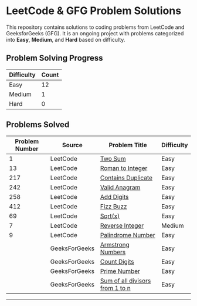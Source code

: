 # LeetCode & GFG Problem Solutions

This repository contains solutions to coding problems from LeetCode and GeeksforGeeks (GFG). It is an ongoing project with problems categorized into **Easy**, **Medium**, and **Hard** based on difficulty.

## Problem Solving Progress

| Difficulty | Count |
|------------|-------|
| Easy       | 12    |
| Medium     | 1     |
| Hard       | 0     |

## Problems Solved

| Problem Number | Source | Problem Title | Difficulty |
|----------------|----------------|---------------|------------|
| 1              | LeetCode | [Two Sum](https://leetcode.com/problems/two-sum) | Easy       |
| 13              | LeetCode | [Roman to Integer](https://leetcode.com/problems/roman-to-integer/) | Easy     |
| 217            | LeetCode | [Contains Duplicate](https://leetcode.com/problems/contains-duplicate/)           | Easy        |
| 242 | LeetCode | [Valid Anagram](https://leetcode.com/problems/valid-anagram/) | Easy |
| 258 | LeetCode | [Add Digits](https://leetcode.com/problems/add-digits/) | Easy |
| 412 | LeetCode | [Fizz Buzz](https://leetcode.com/problems/fizz-buzz/) | Easy |
| 69 | LeetCode | [Sqrt(x)](https://leetcode.com/problems/sqrtx/) | Easy |
| 7 | LeetCode | [Reverse Integer](https://leetcode.com/problems/reverse-integer/) | Medium |
| 9 | LeetCode | [Palindrome Number](https://leetcode.com/problems/palindrome-number/) | Easy |
| | GeeksForGeeks | [Armstrong Numbers](https://www.geeksforgeeks.org/problems/armstrong-numbers2727/1) | Easy |
| | GeeksForGeeks | [Count Digits](https://www.geeksforgeeks.org/problems/count-digits5716/0) | Easy |
| | GeeksForGeeks | [Prime Number](https://www.geeksforgeeks.org/problems/prime-number2314/1) | Easy |
| | GeeksForGeeks | [Sum of all divisors from 1 to n](https://www.geeksforgeeks.org/problems/sum-of-all-divisors-from-1-to-n4738/1) | Easy | 


---

